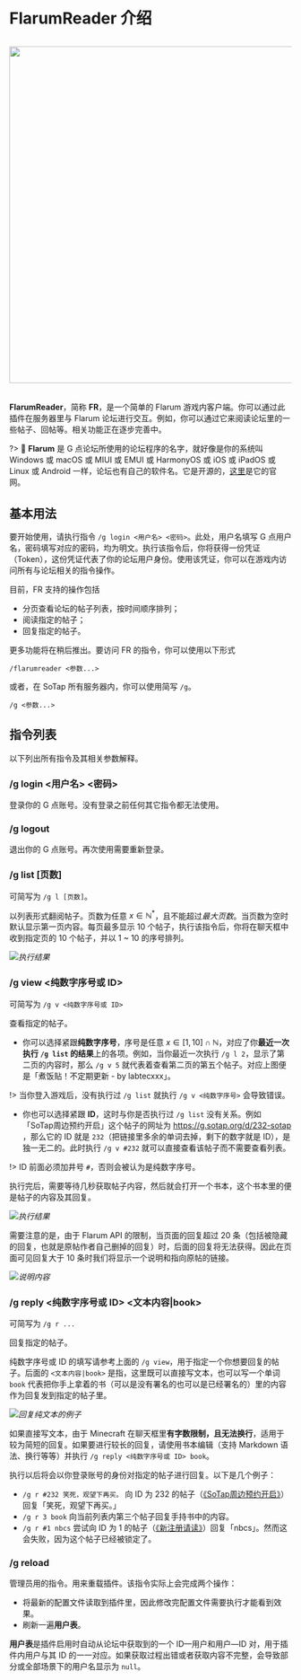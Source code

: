 # FlarumReader 介绍

<img class="without-shadow" src="https://sotapmc.oss-cn-beijing.aliyuncs.com/img/logo/flarumreader.svg" draggable="false" width="600px" style="margin: 32px 0; display: block"/>

**FlarumReader**，简称 **FR**，是一个简单的 Flarum 游戏内客户端。你可以通过此插件在服务器里与 Flarum 论坛进行交互。例如，你可以通过它来阅读论坛里的一些帖子、回帖等。相关功能正在逐步完善中。

?> 💬 **Flarum** 是 G 点论坛所使用的论坛程序的名字，就好像是你的系统叫 Windows 或 macOS 或 MIUI 或 EMUI 或 HarmonyOS 或 iOS 或 iPadOS 或 Linux 或 Android 一样，论坛也有自己的软件名。它是开源的，[这里](https://flarum.org/)是它的官网。

## 基本用法

要开始使用，请执行指令 `/g login <用户名> <密码>`。此处，用户名填写 G 点用户名，密码填写对应的密码，均为明文。执行该指令后，你将获得一份凭证（Token），这份凭证代表了你的论坛用户身份。使用该凭证，你可以在游戏内访问所有与论坛相关的指令操作。

目前，FR 支持的操作包括

- 分页查看论坛的帖子列表，按时间顺序排列；
- 阅读指定的帖子；
- 回复指定的帖子。

更多功能将在稍后推出。要访问 FR 的指令，你可以使用以下形式

```minecraft
/flarumreader <参数...>
```

或者，在 SoTap 所有服务器内，你可以使用简写 `/g`。

```minecraft
/g <参数...>
```

## 指令列表

以下列出所有指令及其相关参数解释。

### /g login <用户名> <密码>

登录你的 G 点账号。没有登录之前任何其它指令都无法使用。

### /g logout

退出你的 G 点账号。再次使用需要重新登录。

### /g list [页数]

可简写为 `/g l [页数]`。

以列表形式翻阅帖子。页数为任意 $x \in \mathbb{N}^*$，且不能超过*最大页数*。当页数为空时默认显示第一页内容。每页最多显示 10 个帖子，执行该指令后，你将在聊天框中收到指定页的 10 个帖子，并以 1 ~ 10 的序号排列。

![](https://i.loli.net/2021/06/07/mXb7fJHQ2BF6Wyh.png)*执行结果*

### /g view <纯数字序号或 ID>

可简写为 `/g v <纯数字序号或 ID>`

查看指定的帖子。

- 你可以选择紧跟**纯数字序号**，序号是任意 $x \in [1, 10] \cap \mathbb{N}$，对应了你**最近一次执行 `/g list` 的结果**上的各项。例如，当你最近一次执行 `/g l 2`，显示了第二页的内容时，那么 `/g v 5` 就代表着查看第二页的第五个帖子。对应上图便是「煮饭贴！不定期更新 - by labtecxxx」。

!> 当你登入游戏后，没有执行过 `/g list` 就执行 `/g v <纯数字序号>` 会导致错误。

- 你也可以选择紧跟 **ID**，这时与你是否执行过 `/g list` 没有关系。例如「SoTap周边预约开启」这个帖子的网址为 https://g.sotap.org/d/232-sotap ，那么它的 ID 就是 `232`（把链接里多余的单词去掉，剩下的数字就是 ID），是独一无二的。此时执行 `/g v #232` 就可以直接查看该帖子而不需要查看列表。

!> ID 前面必须加井号 `#`，否则会被认为是纯数字序号。

执行完后，需要等待几秒获取帖子内容，然后就会打开一个书本，这个书本里的便是帖子的内容及其回复。

![](https://i.loli.net/2021/06/07/eQFOl3LkpIDdm9r.png)*执行结果*

需要注意的是，由于 Flarum API 的限制，当页面的回复超过 20 条（包括被隐藏的回复，也就是原帖作者自己删掉的回复）时，后面的回复将无法获得。因此在页面可见回复大于 10 条时我们将显示一个说明和指向原帖的链接。

![](https://i.loli.net/2021/06/07/waDuihnXsKIB2ZH.png)*说明内容*

### /g reply <纯数字序号或 ID> <文本内容|book>

可简写为 `/g r ...`

回复指定的帖子。

纯数字序号或 ID 的填写请参考上面的 `/g view`，用于指定一个你想要回复的帖子。后面的 `<文本内容|book>` 是指，这里既可以直接写文本，也可以写一个单词 `book` 代表把你手上拿着的书（可以是没有署名的也可以是已经署名的）里的内容作为回复发到指定的帖子里。

![](https://i.loli.net/2021/06/07/xYrFsMlqGwIc9im.png)*回复纯文本的例子*

如果直接写文本，由于 Minecraft 在聊天框里**有字数限制，且无法换行**，适用于较为简短的回复。如果要进行较长的回复，请使用书本编辑（支持 Markdown 语法、换行等等）并执行 `/g reply <纯数字序号或 ID> book`。

执行以后将会以你登录账号的身份对指定的帖子进行回复。以下是几个例子：

- `/g r #232 笑死，观望下再买。` 向 ID 为 232 的帖子（[《SoTap周边预约开启》](https://g.sotap.org/d/232)）回复「笑死，观望下再买。」
- `/g r 3 book` 向当前列表内第三个帖子回复手持书中的内容。
- `/g r #1 nbcs` 尝试向 ID 为 1 的帖子（[《新注册请读》](https://g.sotap.org/d/1)）回复「nbcs」。然而这会失败，因为这个帖子已经被锁定了。

### /g reload

管理员用的指令。用来重载插件。该指令实际上会完成两个操作：

- 将最新的配置文件读取到插件里，因此修改完配置文件需要执行才能看到效果。
- 刷新一遍**用户表**。

**用户表**是插件启用时自动从论坛中获取到的一个 ID—用户和用户—ID 对，用于插件内用户与其 ID 的一一对应。如果获取过程出错或者获取内容不完整，会导致部分或全部场景下的用户名显示为 `null`。